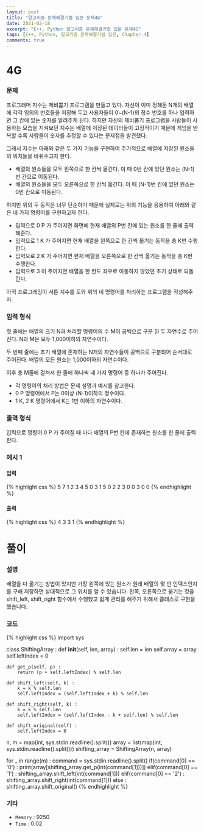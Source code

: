 ```yaml
---
layout: post
title: "알고리즘 문제해결기법 입문 문제4G"
date: 2021-02-18
excerpt: "C++, Python 알고리즘 문제해결기법 입문 문제4G"
tags: [C++, Python, 알고리즘 문제해결기법 입문, Chapter.4]
comments: true
---
```

# 4G

### 문제
프로그래머 지수는 제비뽑기 프로그램을 만들고 있다. 자신이 이미 정해둔 N개의 배열에 각각 임의의 번호들을 저장해 두고 사용자들이 0~(N-1)의 정수 번호를 하나 입력하면 그 칸에 있는 숫자를 알려주게 된다. 하지만 자신의 제비뽑기 프로그램을 사람들이 사용하는 모습을 지켜보던 지수는 배열에 저장된 데이터들이 고정적이기 때문에 게임을 반복할 수록 사람들이 숫자를 추정할 수 있다는 문제점을 발견했다. 

그래서 지수는 아래와 같은 두 가지 기능을 구현하여 주기적으로 배열에 저장된 원소들의 위치들을 바꿔주고자 한다.

- 배열의 원소들을 모두 왼쪽으로 한 칸씩 옮긴다. 이 때 0번 칸에 있던 원소는 (N-1)번 칸으로 이동된다.
- 배열의 원소들을 모두 오른쪽으로 한 칸씩 옮긴다. 이 때 (N-1)번 칸에 있던 원소는 0번 칸으로 이동된다.


하지만 위의 두 동작은 너무 단순하기 때문에 실제로는 위의 기능을 응용하여 아래와 같은 네 가지 명령어를 구현하고자 한다.

- 입력으로 0 P 가 주어지면 화면에 현재 배열의 P번 칸에 있는 원소를 한 줄에 출력해준다.
- 입력으로 1 K 가 주어지면 현재 배열을 왼쪽으로 한 칸씩 옮기는 동작을 총 K번 수행한다.
- 입력으로 2 K 가 주어지면 현재 배열을 오른쪽으로 한 칸씩 옮기는 동작을 총 K번 수행한다.
- 입력으로 3 이 주어지면 배열을 한 칸도 좌우로 이동하지 않았던 초기 상태로 되돌린다.


아직 프로그래밍이 서툰 지수를 도와 위의 네 명령어를 처리하는 프로그램을 작성해주자.

### 입력 형식
첫 줄에는 배열의 크기 N과 처리할 명령어의 수 M이 공백으로 구분 된 두 자연수로 주어진다. N과 M은 모두 1,000이하의 자연수이다.

두 번째 줄에는 초기 배열에 존재하는 N개의 자연수들이 공백으로 구분되어 순서대로 주어진다. 배열의 모든 원소는 1,000이하의 자연수이다.

이후 총 M줄에 걸쳐서 한 줄에 하나씩 네 가지 명령어 중 하나가 주어진다.

- 각 명령어의 처리 방법은 문제 설명과 예시를 참고한다.
- 0 P 명령어에서 P는 0이상 (N-1)이하의 정수이다.
- 1 K, 2 K 명령어에서 K는 1만 이하의 자연수이다.

### 출력 형식
입력으로 명령어 0 P 가 주어질 때 마다 배열의 P번 칸에 존재하는 원소를 한 줄에 출력한다.

### 예시 1
#### 입력
{% highlight css %}
5 7
1 2 3 4 5
0 3
1 5
0 2
2 3
0 0
3
0 0
{% endhighlight %}
#### 출력
{% highlight css %}
4
3
3
1
{% endhighlight %}

# 풀이

### 설명
배열을 다 옮기는 방법이 있지만 가장 왼쪽에 있는 원소가 원래 배열의 몇 번 인덱스인지를 구해 저장하면 상대적으로 그 위치를 알 수 있습니다. 왼쪽, 오른쪽으로 옮기는 것을 shift_left, shift_right 함수에서 수행했고 쉽게 관리를 해주기 위해서 클래스로 구현을 했습니다. 

### 코드
{% highlight css %}
import sys

class ShiftingArray :
	def __init__(self, len, array) :
		self.len = len
		self.array = array
		self.leftIndex = 0
		
	def get_p(self, p) :
		return (p + self.leftIndex) % self.len
		
	def shift_left(self, k) :
		k = k % self.len
		self.leftIndex = (self.leftIndex + k) % self.len
		
	def shift_right(self, k) :
		k = k % self.len
		self.leftIndex = (self.leftIndex - k + self.len) % self.len
		
	def shift_original(self) :
		self.leftIndex = 0
	
n, m = map(int, sys.stdin.readline().split())
array = list(map(int, sys.stdin.readline().split()))
shifting_array = ShiftingArray(n, array)

for _ in range(m) :
	command = sys.stdin.readline().split()
	if(command[0] == '0') :
		print(array[shifting_array.get_p(int(command[1]))])
	elif(command[0] == '1') :
		shifting_array.shift_left(int(command[1]))
	elif(command[0] == '2') :
		shifting_array.shift_right(int(command[1]))
	else :
		shifting_array.shift_original()
{% endhighlight %}

### 기타
- `Memory` : 9250
- `Time` : 0.02